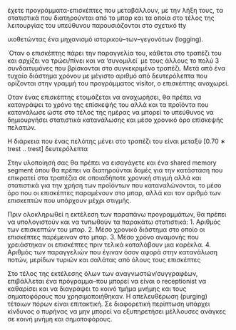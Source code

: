 έχετε προγράμματα-επισκέπτες που μεταβάλλουν, με την λήξη τους, τα στατιστικά που διατηρούνται από το μπαρ και τα οποία στο τέλος της λειτουργίας του υπεύθυνου παρουσιάζονται στο σχετικό tty

υιοθετώντας ένα μηχανισμό ιστορικού–των–γεγονότων (logging).

΄Οταν ο επισκέπτης πάρει την παραγγελία του, κάθεται στο τραπέζι του και αρχίζει να τρώει/πίνει και να ‘συνομιλεί΄ με τους άλλους το πολύ 3 συνδαιτυμόνες που βρίσκονται στο συγκεκριμένο τραπέζι. Μετά από ένα τυχαίο διάστημα χρόνου με μέγιστο αριθμό από δευτερόλεπτα που ορίζονται στην γραμμή του προγράμματος visitor, ο επισκέπτης αναχωρεί.

Οταν ένας επισκέπτης ετοιμάζεται να αναχωρήσει, θα πρέπει να καταγράψει το χρόνο της επίσκεψής του αλλά και τα προϊόντα που κατανάλωσε ώστε στο τέλος της ημέρας να μπορεί το υπεύθυνος να δημιουργήσει στατιστικά κατανάλωσης και μέσο χρονικό όρο επίσκεψής πελατών.

Η διάρκεια που ένας πελάτης μένει στο τραπέζι του είναι μεταξύ [0.70 ∗ trest .. trest] δευτερόλεπτα

Στην υλοποίησή σας θα πρέπει να εισαγάγετε και ένα shared memory segment όπου θα πρέπει να διατηρούνται δομές για την κατάσταση που επικρατεί στα τραπέζια σε οποιαδήποτε χρονική στιγμή αλλά και στατιστικά για την χρήση των προϊόντων που καταναλώνονται, το μέσο όρο που οι επισκέπτες παραμένουν στο μπαρ, αλλά και τον αριθμό των επισκεπτών που υπάρχουν μέχρι στιγμής.

Πριν ολοκληρωθεί η εκτέλεση των παραπάνω προγραμμάτων, θα πρέπει να υπολογιστούν και να τυπωθούν τα παρακάτω στατιστικά: 1. Αριθμός των επισκεπτών του μπαρ. 2. Μέσο χρονικό διάστημα στο οποίο οι επισκέπτες παρέμειναν στο μπαρ. 3. Μέσο χρόνο αναμονής που χρειάστηκαν οι επισκέπτες πριν τελικά καταλάβουν μια καρέκλα. 4. Αριθμός των παραγγελιών που έγιναν όσον αφορά στην κατανάλωση ποτών, μερίδων τυριών και σαλάτας από όλους τους επισκέπτες

Στο τέλος της εκτέλεσης όλων των αναγνωστών/συγγραφέων, επιβάλλεται ένα πρόγραμμα–που μπορεί να είναι ο receptionist να καθαρίσει και να διαγράψει το κοινό τμήμα μνήμης και τους σηματοφόρους που χρησιμοποιήθηκαν. Η απελευθέρωση (purging) τέτοιων πόρων είναι επιτακτική. Σε διαφορετική περίπτωση υπάρχει κίνδυνος ο πυρήνας να μην μπορεί να εξυπηρετήσει μέλλουσες ανάγκες σε κοινή μνήμη και σηματοφόρους.